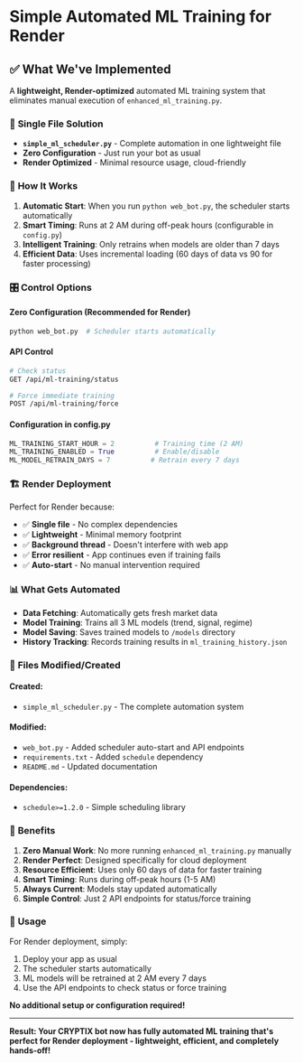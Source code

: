 # Simple Automated ML Training for Render

## ✅ What We've Implemented

A **lightweight, Render-optimized** automated ML training system that eliminates manual execution of `enhanced_ml_training.py`.

### 🎯 **Single File Solution**

- **`simple_ml_scheduler.py`** - Complete automation in one lightweight file
- **Zero Configuration** - Just run your bot as usual
- **Render Optimized** - Minimal resource usage, cloud-friendly

### 🤖 **How It Works**

1. **Automatic Start**: When you run `python web_bot.py`, the scheduler starts automatically
2. **Smart Timing**: Runs at 2 AM during off-peak hours (configurable in `config.py`)
3. **Intelligent Training**: Only retrains when models are older than 7 days
4. **Efficient Data**: Uses incremental loading (60 days of data vs 90 for faster processing)

### 🎛️ **Control Options**

#### **Zero Configuration (Recommended for Render)**
```bash
python web_bot.py  # Scheduler starts automatically
```

#### **API Control**
```bash
# Check status
GET /api/ml-training/status

# Force immediate training
POST /api/ml-training/force
```

#### **Configuration in config.py**
```python
ML_TRAINING_START_HOUR = 2          # Training time (2 AM)
ML_TRAINING_ENABLED = True          # Enable/disable
ML_MODEL_RETRAIN_DAYS = 7          # Retrain every 7 days
```

### 🏗️ **Render Deployment**

Perfect for Render because:
- ✅ **Single file** - No complex dependencies
- ✅ **Lightweight** - Minimal memory footprint
- ✅ **Background thread** - Doesn't interfere with web app
- ✅ **Error resilient** - App continues even if training fails
- ✅ **Auto-start** - No manual intervention required

### 📊 **What Gets Automated**

- **Data Fetching**: Automatically gets fresh market data
- **Model Training**: Trains all 3 ML models (trend, signal, regime)
- **Model Saving**: Saves trained models to `/models` directory
- **History Tracking**: Records training results in `ml_training_history.json`

### 🔧 **Files Modified/Created**

#### Created:
- `simple_ml_scheduler.py` - The complete automation system

#### Modified:
- `web_bot.py` - Added scheduler auto-start and API endpoints
- `requirements.txt` - Added `schedule` dependency
- `README.md` - Updated documentation

#### Dependencies:
- `schedule>=1.2.0` - Simple scheduling library

### 🎉 **Benefits**

1. **Zero Manual Work**: No more running `enhanced_ml_training.py` manually
2. **Render Perfect**: Designed specifically for cloud deployment
3. **Resource Efficient**: Uses only 60 days of data for faster training
4. **Smart Timing**: Runs during off-peak hours (1-5 AM)
5. **Always Current**: Models stay updated automatically
6. **Simple Control**: Just 2 API endpoints for status/force training

### 🚀 **Usage**

For Render deployment, simply:
1. Deploy your app as usual
2. The scheduler starts automatically
3. ML models will be retrained at 2 AM every 7 days
4. Use the API endpoints to check status or force training

**No additional setup or configuration required!**

---

**Result: Your CRYPTIX bot now has fully automated ML training that's perfect for Render deployment - lightweight, efficient, and completely hands-off!**
